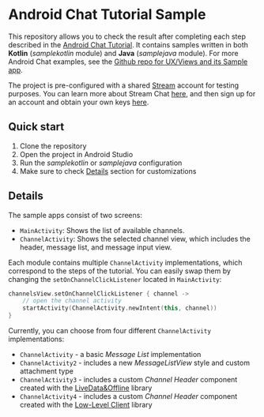 # Android Chat Tutorial Sample

This repository allows you to check the result after completing each step described in the [Android Chat Tutorial](https://getstream.io/tutorials/android-chat/#kotlin). It contains samples written in both **Kotlin** (_samplekotlin_ module) and **Java** (_samplejava_ module). For more Android Chat examples, see the [Github repo for UX/Views and its Sample app](https://github.com/GetStream/stream-chat-android).

The project is pre-configured with a shared [Stream](https://getstream.io) account for testing purposes. You can learn more about Stream Chat [here](https://getstream.io/chat/), and then sign up for an account and obtain your own keys [here](https://getstream.io/chat/trial).

## Quick start

1. Clone the repository
2. Open the project in Android Studio
3. Run the _samplekotlin_ or _samplejava_ configuration
4. Make sure to check [Details](#details) section for customizations

## Details

The sample apps consist of two screens:

* `MainActivity`: Shows the list of available channels.
* `ChannelActivity`: Shows the selected channel view, which includes the header, message list, and message input view.

Each module contains multiple `ChannelActivity` implementations, which correspond to the steps of the tutorial. You can easily swap them by changing the `setOnChannelClickListener` located in `MainActivity`:

```kotlin
channelsView.setOnChannelClickListener { channel ->
    // open the channel activity
    startActivity(ChannelActivity.newIntent(this, channel))
}
```

Currently, you can choose from four different `ChannelActivity` implementations:
<!-- TODO: Add links when the new version of the Android Tutorial is published -->
* `ChannelActivity` - a basic _Message List_ implementation
* `ChannelActivity2` - includes a new _MessageListView_ style and custom attachment type
* `ChannelActivity3` - includes a custom _Channel Header_ component created with the [LiveData&Offline](https://github.com/GetStream/stream-chat-android-livedata) library
* `ChannelActivity4` - includes a custom _Channel Header_ component created with the [Low-Level Client](https://github.com/GetStream/stream-chat-android-client) library
